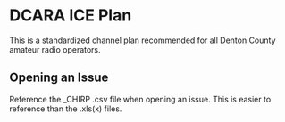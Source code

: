 # DCARA ICE Plan #

This is a standardized channel plan recommended for all Denton County amateur radio operators. 

## Opening an Issue ##

Reference the _CHIRP .csv file when opening an issue. This is easier to reference than the .xls(x) files.
